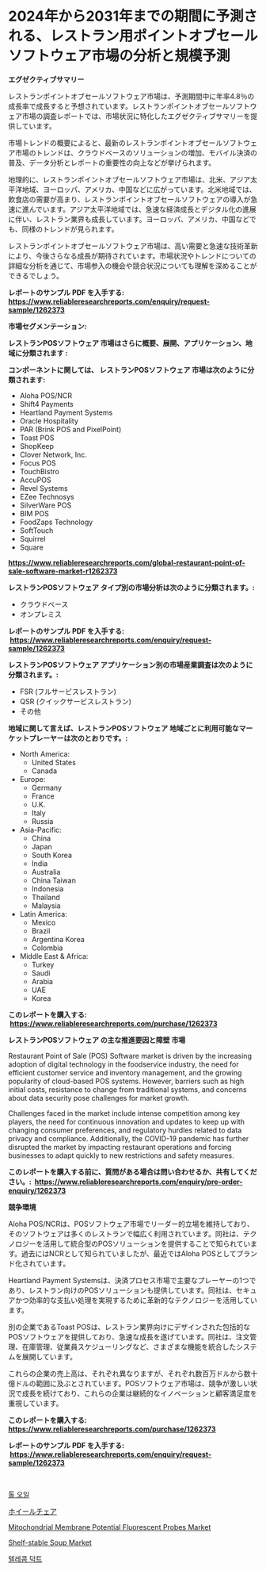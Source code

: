 <p><h1>2024年から2031年までの期間に予測される、レストラン用ポイントオブセールソフトウェア市場の分析と規模予測</h1></p><p><strong>エグゼクティブサマリー</strong></p>
<p><p>レストランポイントオブセールソフトウェア市場は、予測期間中に年率4.8％の成長率で成長すると予想されています。レストランポイントオブセールソフトウェア市場の調査レポートでは、市場状況に特化したエグゼクティブサマリーを提供しています。</p><p>市場トレンドの概要によると、最新のレストランポイントオブセールソフトウェア市場のトレンドは、クラウドベースのソリューションの増加、モバイル決済の普及、データ分析とレポートの重要性の向上などが挙げられます。</p><p>地理的に、レストランポイントオブセールソフトウェア市場は、北米、アジア太平洋地域、ヨーロッパ、アメリカ、中国などに広がっています。北米地域では、飲食店の需要が高まり、レストランポイントオブセールソフトウェアの導入が急速に進んでいます。アジア太平洋地域では、急速な経済成長とデジタル化の進展に伴い、レストラン業界も成長しています。ヨーロッパ、アメリカ、中国などでも、同様のトレンドが見られます。</p><p>レストランポイントオブセールソフトウェア市場は、高い需要と急速な技術革新により、今後さらなる成長が期待されています。市場状況やトレンドについての詳細な分析を通じて、市場参入の機会や競合状況についても理解を深めることができるでしょう。</p></p>
<p><strong>レポートのサンプル PDF を入手する: <a href="https://www.reliableresearchreports.com/enquiry/request-sample/1262373">https://www.reliableresearchreports.com/enquiry/request-sample/1262373</a></strong></p>
<p><strong>市場セグメンテーション:</strong></p>
<p><strong> レストランPOSソフトウェア 市場はさらに概要、展開、アプリケーション、地域に分類されます :</strong></p>
<p><strong>コンポーネントに関しては、 レストランPOSソフトウェア 市場は次のように分類されます: &nbsp;</strong></p>
<p><ul><li>Aloha POS/NCR</li><li>Shift4 Payments</li><li>Heartland Payment Systems</li><li>Oracle Hospitality</li><li>PAR (Brink POS and PixelPoint)</li><li>Toast POS</li><li>ShopKeep</li><li>Clover Network, Inc.</li><li>Focus POS</li><li>TouchBistro</li><li>AccuPOS</li><li>Revel Systems</li><li>EZee Technosys</li><li>SilverWare POS</li><li>BIM POS</li><li>FoodZaps Technology</li><li>SoftTouch</li><li>Squirrel</li><li>Square</li></ul></p>
<p><strong><a href="https://www.reliableresearchreports.com/global-restaurant-point-of-sale-software-market-r1262373">https://www.reliableresearchreports.com/global-restaurant-point-of-sale-software-market-r1262373</a></strong></p>
<p><strong> レストランPOSソフトウェア タイプ別の市場分析は次のように分類されます。:</strong></p>
<p><ul><li>クラウドベース</li><li>オンプレミス</li></ul></p>
<p><strong>レポートのサンプル PDF を入手する: &nbsp;<a href="https://www.reliableresearchreports.com/enquiry/request-sample/1262373">https://www.reliableresearchreports.com/enquiry/request-sample/1262373</a></strong></p>
<p><strong> レストランPOSソフトウェア アプリケーション別の市場産業調査は次のように分類されます。:</strong></p>
<p><ul><li>FSR (フルサービスレストラン)</li><li>QSR (クイックサービスレストラン)</li><li>その他</li></ul></p>
<p><strong>地域に関して言えば、レストランPOSソフトウェア 地域ごとに利用可能なマーケットプレーヤーは次のとおりです。:</strong></p>
<p><ul>
    <li>
        North America:
        <ul>
            <li>United States</li>
            <li>Canada</li>
        </ul>
    </li>
    <li>
        Europe:
        <ul>
            <li>Germany</li>
            <li>France</li>
            <li>U.K.</li>
            <li>Italy</li>
            <li>Russia</li>
        </ul>
    </li>
    <li>
        Asia-Pacific:
        <ul>
            <li>China</li>
            <li>Japan</li>
            <li>South Korea</li>
            <li>India</li>
            <li>Australia</li>
            <li>China Taiwan</li>
            <li>Indonesia</li>
            <li>Thailand</li>
            <li>Malaysia</li>
        </ul>
    </li>
    <li>
        Latin America:
        <ul>
            <li>Mexico</li>
            <li>Brazil</li>
            <li>Argentina Korea</li>
            <li>Colombia</li>
        </ul>
    </li>
    <li>
        Middle East & Africa:
        <ul>
            <li>Turkey</li>
            <li>Saudi</li>
            <li>Arabia</li>
            <li>UAE</li>
            <li>Korea</li>
        </ul>
    </li>
    </ul></p>
<p><strong>このレポートを購入する: &nbsp;<a href="https://www.reliableresearchreports.com/purchase/1262373">https://www.reliableresearchreports.com/purchase/1262373</a></strong></p>
<p><strong>レストランPOSソフトウェア の主な推進要因と障壁 市場</strong></p>
<p><p>Restaurant Point of Sale (POS) Software market is driven by the increasing adoption of digital technology in the foodservice industry, the need for efficient customer service and inventory management, and the growing popularity of cloud-based POS systems. However, barriers such as high initial costs, resistance to change from traditional systems, and concerns about data security pose challenges for market growth.</p><p>Challenges faced in the market include intense competition among key players, the need for continuous innovation and updates to keep up with changing consumer preferences, and regulatory hurdles related to data privacy and compliance. Additionally, the COVID-19 pandemic has further disrupted the market by impacting restaurant operations and forcing businesses to adapt quickly to new restrictions and safety measures.</p></p>
<p><strong>このレポートを購入する前に、質問がある場合は問い合わせるか、共有してください。:&nbsp; <a href="https://www.reliableresearchreports.com/enquiry/pre-order-enquiry/1262373">https://www.reliableresearchreports.com/enquiry/pre-order-enquiry/1262373</a></strong></p>
<p><strong>競争環境</strong></p>
<p><p>Aloha POS/NCRは、POSソフトウェア市場でリーダー的立場を維持しており、そのソフトウェアは多くのレストランで幅広く利用されています。同社は、テクノロジーを活用して統合型のPOSソリューションを提供することで知られています。過去にはNCRとして知られていましたが、最近ではAloha POSとしてブランド化されています。</p><p>Heartland Payment Systemsは、決済プロセス市場で主要なプレーヤーの1つであり、レストラン向けのPOSソリューションも提供しています。同社は、セキュアかつ効率的な支払い処理を実現するために革新的なテクノロジーを活用しています。</p><p>別の企業であるToast POSは、レストラン業界向けにデザインされた包括的なPOSソフトウェアを提供しており、急速な成長を遂げています。同社は、注文管理、在庫管理、従業員スケジューリングなど、さまざまな機能を統合したシステムを展開しています。</p><p>これらの企業の売上高は、それぞれ異なりますが、それぞれ数百万ドルから数十億ドルの範囲に及ぶとされています。POSソフトウェア市場は、競争が激しい状況で成長を続けており、これらの企業は継続的なイノベーションと顧客満足度を重視しています。</p></p>
<p><strong>このレポートを購入する: &nbsp; <a href="https://www.reliableresearchreports.com/purchase/1262373">https://www.reliableresearchreports.com/purchase/1262373</a></strong></p>
<p><strong>レポートのサンプル PDF を入手する: &nbsp;<a href="https://www.reliableresearchreports.com/enquiry/request-sample/1262373">https://www.reliableresearchreports.com/enquiry/request-sample/1262373</a></strong><strong></strong></p>
<p>&nbsp;</p>
<p><p><a href="https://medium.com/@tonyolfson67562023/%ED%82%A4%EC%9B%8C%EB%93%9C-%EC%B6%94%EC%B6%9C-%EB%B0%8F-%EC%97%AD%ED%95%A0%EC%86%8C%EA%B0%9C-%EC%8B%9C%EC%9E%A5-%EC%A0%90%EC%9C%A0%EC%9C%A8-%ED%8A%B8%EB%A0%8C%EB%93%9C-%EB%B0%8F-%EC%84%B1%EC%9E%A5-%ED%8C%A8%ED%84%B4-683156103acf">톨 오일</a></p><p><a href="https://medium.com/@englandlifestyle_22171/%E8%BB%8A%E6%A4%85%E5%AD%90%E5%B8%82%E5%A0%B4%E3%83%AC%E3%83%9D%E3%83%BC%E3%83%88%E3%81%AF-%E3%81%93%E3%81%AE%E5%B8%82%E5%A0%B4%E3%81%AE%E6%9C%80%E6%96%B0%E3%83%88%E3%83%AC%E3%83%B3%E3%83%89%E3%81%A8%E6%88%90%E9%95%B7%E6%A9%9F%E4%BC%9A%E3%82%92%E6%98%8E%E3%82%89%E3%81%8B%E3%81%AB%E3%81%97%E3%81%A6%E3%81%84%E3%81%BE%E3%81%99-3668980bc187">ホイールチェア</a></p><p><a href="https://www.linkedin.com/pulse/mitochondrial-membrane-potential-fluorescent-probes-market-kdq6e?trackingId=FK0jqXhiZUL3CTkPrz3X2g%3D%3D">Mitochondrial Membrane Potential Fluorescent Probes Market</a></p><p><a href="https://www.linkedin.com/pulse/global-shelf-stable-soup-market-types-applications-major-players-zrvrc?trackingId=bkZHIRvA6koHSR9EQ8WUOA%3D%3D">Shelf-stable Soup Market</a></p><p><a href="https://medium.com/@arthuralety6767836754/%ED%86%B5%EC%8B%A0-%EC%BB%A4%EB%84%A5%ED%84%B0-%EC%8B%9C%EC%9E%A5-%EC%8B%9C%EC%9E%A5-%EC%A0%90%EC%9C%A0%EC%9C%A8-%EC%8B%9C%EC%9E%A5-%EB%8F%99%ED%96%A5-%EB%B0%8F-%EB%AF%B8%EB%9E%98-%EC%84%B1%EC%9E%A5-%ED%83%90%EC%83%89-c0eb58c11575">텔레콤 덕트</a></p></p>